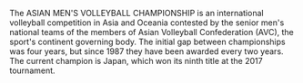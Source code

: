 The ASIAN MEN'S VOLLEYBALL CHAMPIONSHIP is an international volleyball competition in Asia and Oceania contested by the senior men's national teams of the members of Asian Volleyball Confederation (AVC), the sport's continent governing body. The initial gap between championships was four years, but since 1987 they have been awarded every two years. The current champion is Japan, which won its ninth title at the 2017 tournament.
